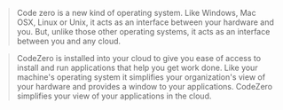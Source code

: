 > Code zero is a new kind of operating system. 
Like Windows, Mac OSX, Linux or Unix, it acts as an interface between your hardware and you.
But, unlike those other operating systems, it acts as an interface between you and any cloud.

> CodeZero is installed into your cloud to give you ease of access to install and run applications that help you get work done.
Like your machine's operating system it simplifies your organization's view of your hardware and provides a window to your applications.
CodeZero simplifies your view of your applications in the cloud.
